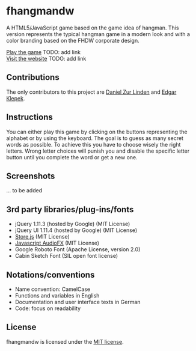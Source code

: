 # fhangmandw
A HTML5/JavaScript game based on the game idea of hangman. This version represents the typical hangman game in a modern look and with a color branding based on the FHDW corporate design.

[Play the game](link) TODO: add link  
[Visit the website](link) TODO: add link

## Contributions
The only contributors to this project are [Daniel Zur Linden](https://github.com/Mastaa12) and [Edgar Klepek](https://github.com/edgarklepek42).

## Instructions
You can either play this game by clicking on the buttons representing the alphabet or by using the keyboard. The goal is to guess as many secret words as possible. To achieve this you have to choose wisely the right letters. Wrong letter choices will punish you and disable the specific letter button until you complete the word or get a new one.

## Screenshots
... to be added

## 3rd party libraries/plug-ins/fonts
* jQuery 1.11.3 (hosted by Google) (MIT License)
* jQuery UI 1.11.4 (hosted by Google) (MIT License)
* [Store.js](https://github.com/marcuswestin/store.js/) (MIT License)
* [Javascript AudioFX](https://github.com/jakesgordon/javascript-audio-fx) (MIT License)
* Google Roboto Font (Apache License, version 2.0)
* Cabin Sketch Font (SIL open font license)

## Notations/conventions
* Name convention: CamelCase
* Functions and variables in English
* Documentation and user interface texts in German
* Code: focus on readability

## License
fhangmandw is licensed under the [MIT license](https://github.com/edgarklepek42/fhangmandw/blob/master/LICENSE).

